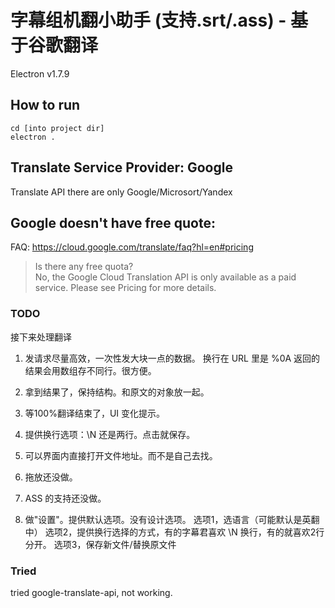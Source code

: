 # 字幕组机翻小助手 (支持.srt/.ass) - 基于谷歌翻译
Electron v1.7.9

## How to run
```
cd [into project dir]
electron .
```

## Translate Service Provider: Google
Translate API there are only Google/Microsort/Yandex

## Google doesn't have free quote:
FAQ: https://cloud.google.com/translate/faq?hl=en#pricing
> Is there any free quota?         
> No, the Google Cloud Translation API is only available as a paid service. Please see Pricing for more details.

### TODO
接下来处理翻译
1. 发请求尽量高效，一次性发大块一点的数据。
换行在 URL 里是 %0A
返回的结果会用数组存不同行。很方便。

2. 拿到结果了，保持结构。和原文的对象放一起。

3. 等100%翻译结束了，UI 变化提示。

4. 提供换行选项：\N 还是两行。点击就保存。

5. 可以界面内直接打开文件地址。而不是自己去找。

4. 拖放还没做。

5. ASS 的支持还没做。

6. 做"设置"。提供默认选项。没有设计选项。 选项1，选语言（可能默认是英翻中）  选项2，提供换行选择的方式，有的字幕君喜欢 \N 换行，有的就喜欢2行分开。  选项3，保存新文件/替换原文件


### Tried
tried google-translate-api,
not working.